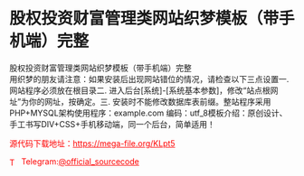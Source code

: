 # 股权投资财富管理类网站织梦模板（带手机端）完整

股权投资财富管理类网站织梦模板（带手机端）完整<br>用织梦的朋友请注意：如果安装后出现网站错位的情况，请检查以下三点设置一. 网站程序必须放在根目录二. 进入后台[系统]-[系统基本参数]，修改“站点根网址”为你的网址，按确定。三. 安装时不能修改数据库表前缀。整站程序采用PHP+MYSQL架构使用程序：example.com  编码：utf_8模板介绍：原创设计、手工书写DIV+CSS+手机移动端，同一个后台，简单适用！<br>


<p style="color: red;">源代码下载地址：<a href="https://mega-file.org/KLpt5" style="color: red;">https://mega-file.org/KLpt5</a></p><p style="color: red;"><img src="https://cdn-icons-png.flaticon.com/512/2111/2111646.png" alt="Telegram Icon" style="width: 16px; vertical-align: middle; margin-right: 5px;">Telegram:<a href="https://t.me/official_sourcecode" style="color: red;">@official_sourcecode</a></p>